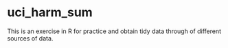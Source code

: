 # uci_harm_sum
This is an exercise in R for practice and obtain tidy data through of different sources of data.
